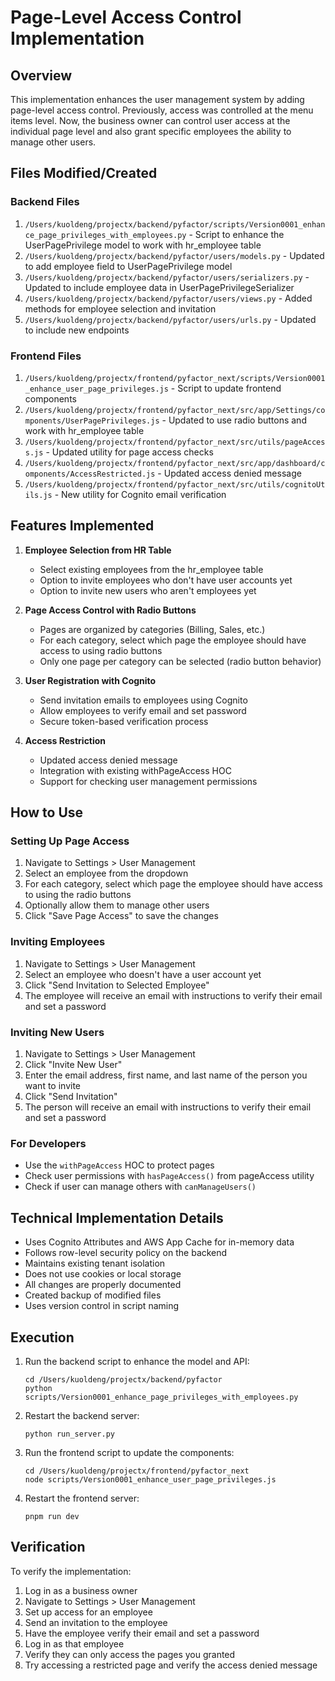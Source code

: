 # Page-Level Access Control Implementation

## Overview

This implementation enhances the user management system by adding page-level access control. Previously, access was controlled at the menu items level. Now, the business owner can control user access at the individual page level and also grant specific employees the ability to manage other users.

## Files Modified/Created

### Backend Files

1. `/Users/kuoldeng/projectx/backend/pyfactor/scripts/Version0001_enhance_page_privileges_with_employees.py` - Script to enhance the UserPagePrivilege model to work with hr_employee table
2. `/Users/kuoldeng/projectx/backend/pyfactor/users/models.py` - Updated to add employee field to UserPagePrivilege model
3. `/Users/kuoldeng/projectx/backend/pyfactor/users/serializers.py` - Updated to include employee data in UserPagePrivilegeSerializer
4. `/Users/kuoldeng/projectx/backend/pyfactor/users/views.py` - Added methods for employee selection and invitation
5. `/Users/kuoldeng/projectx/backend/pyfactor/users/urls.py` - Updated to include new endpoints

### Frontend Files

1. `/Users/kuoldeng/projectx/frontend/pyfactor_next/scripts/Version0001_enhance_user_page_privileges.js` - Script to update frontend components
2. `/Users/kuoldeng/projectx/frontend/pyfactor_next/src/app/Settings/components/UserPagePrivileges.js` - Updated to use radio buttons and work with hr_employee table
3. `/Users/kuoldeng/projectx/frontend/pyfactor_next/src/utils/pageAccess.js` - Updated utility for page access checks
4. `/Users/kuoldeng/projectx/frontend/pyfactor_next/src/app/dashboard/components/AccessRestricted.js` - Updated access denied message
5. `/Users/kuoldeng/projectx/frontend/pyfactor_next/src/utils/cognitoUtils.js` - New utility for Cognito email verification

## Features Implemented

1. **Employee Selection from HR Table**
   - Select existing employees from the hr_employee table
   - Option to invite employees who don't have user accounts yet
   - Option to invite new users who aren't employees yet

2. **Page Access Control with Radio Buttons**
   - Pages are organized by categories (Billing, Sales, etc.)
   - For each category, select which page the employee should have access to using radio buttons
   - Only one page per category can be selected (radio button behavior)

3. **User Registration with Cognito**
   - Send invitation emails to employees using Cognito
   - Allow employees to verify email and set password
   - Secure token-based verification process

4. **Access Restriction**
   - Updated access denied message
   - Integration with existing withPageAccess HOC
   - Support for checking user management permissions

## How to Use

### Setting Up Page Access

1. Navigate to Settings > User Management
2. Select an employee from the dropdown
3. For each category, select which page the employee should have access to using the radio buttons
4. Optionally allow them to manage other users
5. Click "Save Page Access" to save the changes

### Inviting Employees

1. Navigate to Settings > User Management
2. Select an employee who doesn't have a user account yet
3. Click "Send Invitation to Selected Employee"
4. The employee will receive an email with instructions to verify their email and set a password

### Inviting New Users

1. Navigate to Settings > User Management
2. Click "Invite New User"
3. Enter the email address, first name, and last name of the person you want to invite
4. Click "Send Invitation"
5. The person will receive an email with instructions to verify their email and set a password

### For Developers

- Use the `withPageAccess` HOC to protect pages
- Check user permissions with `hasPageAccess()` from pageAccess utility
- Check if user can manage others with `canManageUsers()`

## Technical Implementation Details

- Uses Cognito Attributes and AWS App Cache for in-memory data
- Follows row-level security policy on the backend
- Maintains existing tenant isolation
- Does not use cookies or local storage
- All changes are properly documented
- Created backup of modified files
- Uses version control in script naming

## Execution

1. Run the backend script to enhance the model and API:
   ```
   cd /Users/kuoldeng/projectx/backend/pyfactor
   python scripts/Version0001_enhance_page_privileges_with_employees.py
   ```

2. Restart the backend server:
   ```
   python run_server.py
   ```

3. Run the frontend script to update the components:
   ```
   cd /Users/kuoldeng/projectx/frontend/pyfactor_next
   node scripts/Version0001_enhance_user_page_privileges.js
   ```

4. Restart the frontend server:
   ```
   pnpm run dev
   ```

## Verification

To verify the implementation:
1. Log in as a business owner
2. Navigate to Settings > User Management
3. Set up access for an employee
4. Send an invitation to the employee
5. Have the employee verify their email and set a password
6. Log in as that employee
7. Verify they can only access the pages you granted
8. Try accessing a restricted page and verify the access denied message